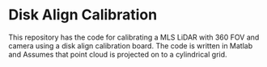 # Disk Align Calibration
This repository has the code for calibrating a MLS LiDAR with 360 FOV and camera using a disk align calibration board. The code is written in Matlab and Assumes that point cloud is projected on to a cylindrical grid. 
